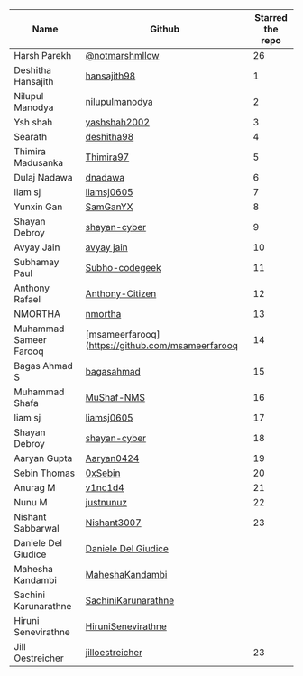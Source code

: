 | Name                 | Github                                                        | Starred the repo |
| -------------------- | ------------------------------------------------------------- | ---------------- |
| Harsh Parekh  | [@notmarshmllow](https://github.com/notmarshmllow) | 26 |
| Deshitha Hansajith                 | [hansajith98](https://github.com/hansajith98)                              |         1        |
| Nilupul Manodya       | [nilupulmanodya](https://github.com/nilupulmanodya/)       |         2        |
|  Ysh shah |[yashshah2002](https://github.com/yashshah2002)|         3       |
|   Searath    |   [deshitha98](https://github.com/deshitha98)    |   4    |
|   Thimira Madusanka   |   [Thimira97](https://github.com/Thimira97)    |   5    |
|   Dulaj Nadawa   |   [dnadawa](https://github.com/dnadawa)    |   6    |
| liam sj               | [liamsj0605](https://github.com/Liam0605)   |	7	|  
|   Yunxin Gan   |   [SamGanYX](https://github.com/SamGanYX)    |   8    |
| Shayan Debroy | [shayan-cyber](https://github.com/shayan-cyber)		|	9	|
|   Avyay Jain  |   [avyay jain](https://github.com/avyayjain)    |   10    |
|   Subhamay Paul      |   [Subho-codegeek](https://github.com/Subho-codegeek)         |         11        |
|   Anthony Rafael   |   [Anthony-Citizen](https://github.com/Anthony-Citizen)   |  12  |
| NMORTHA | [nmortha](https://github.com/nmortha)|13|
| Muhammad Sameer Farooq | [msameerfarooq](https://github.com/msameerfarooq		|	14	|
|   Bagas Ahmad S   |   [bagasahmad](https://github.com/bagasahmad)    |   15    |
| Muhammad Shafa | [MuShaf-NMS](https://github.com/MuShaf-NMS) | 16 |
| liam sj               | [liamsj0605](https://github.com/Liam0605)   |	17	|  
| Shayan Debroy | [shayan-cyber](https://github.com/shayan-cyber)		|	18	|
| Aaryan Gupta | [Aaryan0424](https://github.com/Aaryan0424)		|	19	|
| Sebin Thomas | [0xSebin](https://github.com/0xSebin/) | 20 |
| Anurag M | [v1nc1d4](https://github.com/v1nc1d4/) | 21 |
| Nunu M | [justnunuz](https://github.com/JustNunuz) | 22 |
| Nishant Sabbarwal | [Nishant3007](https://github.com/Nishant3007)   | 23 |
| Daniele Del Giudice | [Daniele Del Giudice](https://github.com/danieledelgiudice) |
| Mahesha Kandambi | [MaheshaKandambi](https://github.com/MaheshaKandambi)  |
| Sachini Karunarathne  | [SachiniKarunarathne](https://github.com/SachiniKarunarathne)       | 
| Hiruni Senevirathne  | [HiruniSenevirathne](https://github.com/HiruniSenevirathne)       |
| Jill Oestreicher | [jilloestreicher](https://github.com/jilloestreicher) | 23 |
